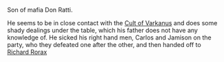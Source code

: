 Son of mafia Don Ratti.

He seems to be in close contact with the [Cult of Varkanus](/The%20City/Cult%20of%20Varkanus.md) and does some shady dealings under the table, which his father does not have any knowledge of. He sicked his right hand men, Carlos and Jamison on the party, who they defeated one after the other, and then handed off to [Richard Rorax](/The%20City/Richard%20Rorax.md)
